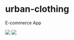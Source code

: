 # urban-clothing
E-commerce App

![](https://github.com/ChetanKumarSinha/images/blob/master/crwn-lap.gif)
![](https://github.com/ChetanKumarSinha/images/blob/master/crwn-mob.gif)

